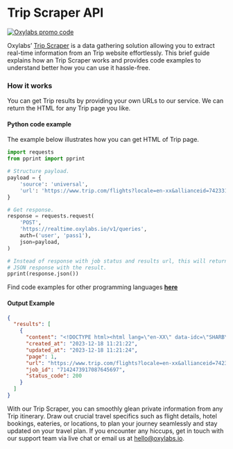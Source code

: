 # Trip Scraper API

[![Oxylabs promo code](https://user-images.githubusercontent.com/129506779/250792357-8289e25e-9c36-4dc0-a5e2-2706db797bb5.png)](https://oxylabs.go2cloud.org/aff_c?offer_id=7&aff_id=877&url_id=112)

Oxylabs’ [Trip Scraper](https://oxylabs.io/products/scraper-api/web/trip?utm_source=github&utm_medium=repositories&utm_campaign=product) is a data gathering solution allowing you to extract real-time information from an Trip website effortlessly. This brief guide explains how an Trip Scraper works and provides code examples to understand better how you can use it hassle-free.

### How it works

You can get Trip results by providing your own URLs to our service. We can return the HTML for any Trip page you like.

#### Python code example

The example below illustrates how you can get HTML of Trip page.

```python
import requests
from pprint import pprint

# Structure payload.
payload = {
    'source': 'universal',
    'url': 'https://www.trip.com/flights?locale=en-xx&allianceid=742331&sid=2506234&ppcid=adid-660427218467_akid-kwd-11635721_adgid-144762786930&utm_source=google&utm_medium=cpc&utm_campaign=sitelink&utm_extensiontype=sitelink&utm_extension=flight&gad_source=1&gclid=cj0kcqia7oqrbhd9arisak3uxh0t8thl3l86ic0h1fo1wind3utjhjhrafxiu3yeyfc3trwbfv4pz0kaahvlealw_wcb'
}

# Get response.
response = requests.request(
    'POST',
    'https://realtime.oxylabs.io/v1/queries',
    auth=('user', 'pass1'),
    json=payload,
)

# Instead of response with job status and results url, this will return the
# JSON response with the result.
pprint(response.json())
```
Find code examples for other programming languages [**here**](https://github.com/oxylabs/trip-scraper/tree/main/code%20examples)

#### Output Example
```json
{
  "results": [
    {
      "content": "<!DOCTYPE html><html lang=\"en-XX\" data-idc=\"SHARB\" style=\"font-size:57.5px\" data-cargo=\"locale:en-XX ... </html>",
      "created_at": "2023-12-18 11:21:22",
      "updated_at": "2023-12-18 11:21:24",
      "page": 1,
      "url": "https://www.trip.com/flights?locale=en-xx&allianceid=742331&sid=2506234&ppcid=adid-660427218467_akid-kwd-11635721_adgid-144762786930&utm_source=google&utm_medium=cpc&utm_campaign=sitelink&utm_extensiontype=sitelink&utm_extension=flight&gad_source=1&gclid=cj0kcqia7oqrbhd9arisak3uxh0t8thl3l86ic0h1fo1wind3utjhjhrafxiu3yeyfc3trwbfv4pz0kaahvlealw_wcb",
      "job_id": "7142473917087645697",
      "status_code": 200
    }
  ]
}
```
With our Trip Scraper, you can smoothly glean private information from any Trip itinerary. Draw out crucial travel specifics such as flight details, hotel bookings, eateries, or locations, to plan your journey seamlessly and stay updated on your travel plan. If you encounter any hiccups, get in touch with our support team via live chat or email us at hello@oxylabs.io.